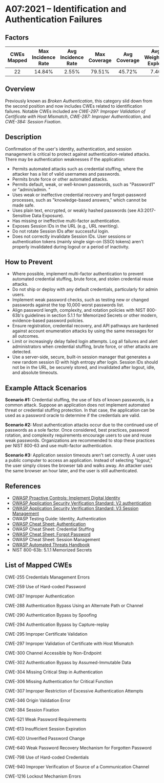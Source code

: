# A07:2021 – Identification and Authentication Failures

## Factors

| CWEs Mapped | Max Incidence Rate | Avg Incidence Rate | Max Coverage | Avg Coverage | Avg Weighted Exploit | Avg Weighted Impact | Total Occurrences | Total CVEs |
| :---: | :---: | :---: | :---: | :---: | :---: | :---: | :---: | :---: |
| 22 | 14.84% | 2.55% | 79.51% | 45.72% | 7.40 | 6.50 | 132,195 | 3,897 |

## Overview

Previously known as _Broken Authentication_, this category slid down from the second position and now includes CWEs related to identification failures. Notable CWEs included are _CWE-297: Improper Validation of Certificate with Host Mismatch_, _CWE-287: Improper Authentication_, and _CWE-384: Session Fixation_.

## Description

Confirmation of the user's identity, authentication, and session management is critical to protect against authentication-related attacks. There may be authentication weaknesses if the application:

* Permits automated attacks such as credential stuffing, where the attacker has a list of valid usernames and passwords.
* Permits brute force or other automated attacks.
* Permits default, weak, or well-known passwords, such as "Password1" or "admin/admin. "
* Uses weak or ineffective credential recovery and forgot-password processes, such as "knowledge-based answers," which cannot be made safe.
* Uses plain text, encrypted, or weakly hashed passwords \(see A3:2017-Sensitive Data Exposure\).
* Has missing or ineffective multi-factor authentication.
* Exposes Session IDs in the URL \(e.g., URL rewriting\).
* Do not rotate Session IDs after successful login.
* Does not correctly invalidate Session IDs. User sessions or authentication tokens \(mainly single sign-on \(SSO\) tokens\) aren't properly invalidated during logout or a period of inactivity.

## How to Prevent

* Where possible, implement multi-factor authentication to prevent automated credential stuffing, brute force, and stolen credential reuse attacks.
* Do not ship or deploy with any default credentials, particularly for admin users.
* Implement weak password checks, such as testing new or changed passwords against the top 10,000 worst passwords list.
* Align password length, complexity, and rotation policies with NIST 800-63b's guidelines in section 5.1.1 for Memorized Secrets or other modern, evidence-based password policies.
* Ensure registration, credential recovery, and API pathways are hardened against account enumeration attacks by using the same messages for all outcomes.
* Limit or increasingly delay failed login attempts. Log all failures and alert administrators when credential stuffing, brute force, or other attacks are detected.
* Use a server-side, secure, built-in session manager that generates a new random session ID with high entropy after login. Session IDs should not be in the URL, be securely stored, and invalidated after logout, idle, and absolute timeouts.

## Example Attack Scenarios

**Scenario \#1:** Credential stuffing, the use of lists of known passwords, is a common attack. Suppose an application does not implement automated threat or credential stuffing protection. In that case, the application can be used as a password oracle to determine if the credentials are valid.

**Scenario \#2:** Most authentication attacks occur due to the continued use of passwords as a sole factor. Once considered, best practices, password rotation, and complexity requirements encourage users to use and reuse weak passwords. Organizations are recommended to stop these practices per NIST 800-63 and use multi-factor authentication.

**Scenario \#3:** Application session timeouts aren't set correctly. A user uses a public computer to access an application. Instead of selecting "logout," the user simply closes the browser tab and walks away. An attacker uses the same browser an hour later, and the user is still authenticated.

## References

* [OWASP Proactive Controls: Implement Digital Identity](https://owasp.org/www-project-proactive-controls/v3/en/c6-digital-identity)
* [OWASP Application Security Verification Standard: V2 authentication](https://owasp.org/www-project-application-security-verification-standard)
* [OWASP Application Security Verification Standard: V3 Session Management](https://owasp.org/www-project-application-security-verification-standard)
* OWASP Testing Guide: Identity, Authentication
* [OWASP Cheat Sheet: Authentication](https://cheatsheetseries.owasp.org/cheatsheets/Authentication_Cheat_Sheet.html)
* OWASP Cheat Sheet: Credential Stuffing
* [OWASP Cheat Sheet: Forgot Password](https://cheatsheetseries.owasp.org/cheatsheets/Forgot_Password_Cheat_Sheet.html)
* OWASP Cheat Sheet: Session Management
* [OWASP Automated Threats Handbook](https://owasp.org/www-project-automated-threats-to-web-applications/)
* NIST 800-63b: 5.1.1 Memorized Secrets

## List of Mapped CWEs

CWE-255 Credentials Management Errors

CWE-259 Use of Hard-coded Password

CWE-287 Improper Authentication

CWE-288 Authentication Bypass Using an Alternate Path or Channel

CWE-290 Authentication Bypass by Spoofing

CWE-294 Authentication Bypass by Capture-replay

CWE-295 Improper Certificate Validation

CWE-297 Improper Validation of Certificate with Host Mismatch

CWE-300 Channel Accessible by Non-Endpoint

CWE-302 Authentication Bypass by Assumed-Immutable Data

CWE-304 Missing Critical Step in Authentication

CWE-306 Missing Authentication for Critical Function

CWE-307 Improper Restriction of Excessive Authentication Attempts

CWE-346 Origin Validation Error

CWE-384 Session Fixation

CWE-521 Weak Password Requirements

CWE-613 Insufficient Session Expiration

CWE-620 Unverified Password Change

CWE-640 Weak Password Recovery Mechanism for Forgotten Password

CWE-798 Use of Hard-coded Credentials

CWE-940 Improper Verification of Source of a Communication Channel

CWE-1216 Lockout Mechanism Errors

